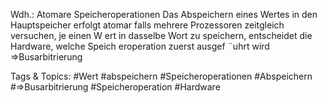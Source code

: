 Wdh.: Atomare Speicheroperationen
Das Abspeichern eines Wertes in den Hauptspeicher erfolgt atomar
falls mehrere Prozessoren zeitgleich versuchen, je einen W ert in dasselbe
Wort zu speichern, entscheidet die Hardware, welche Speich eroperation
zuerst ausgef ¨uhrt wird ⇒Busarbitrierung

   Tags & Topics:
   #Wert
   #abspeichern
   #Speicheroperationen
   #Abspeichern
   #⇒Busarbitrierung
   #Speicheroperation
   #Hardware